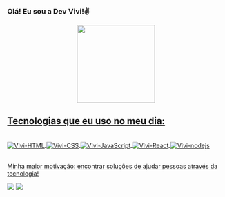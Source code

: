 ### Olá! Eu sou a Dev Vivi!✌️

<div align="center">
  <a href="https://github.com/viviangcastro">
  
  <img height="180em" src="https://github-readme-stats.vercel.app/api?username=viviangcastro&show_icons=true&theme=dracula&include_all_commits=true&count_private=true"/>
 
</div>

## Tecnologias que eu uso no meu dia:
  
<div style="display: inline_block"><br>
  <img align="center" alt="Vivi-HTML"  src="https://img.shields.io/badge/HTML-239120?style=for-the-badge&logo=html5&logoColor=white"/>
  <img align="center" alt="Vivi-CSS" src="https://img.shields.io/badge/CSS3-1572B6?style=for-the-badge&logo=css3&logoColor=white"/>
  <img align="center" alt="Vivi-JavaScript" src="https://img.shields.io/badge/JavaScript-F7DF1E?style=for-the-badge&logo=javascript&logoColor=black"/>
  <img align="center" alt="Vivi-React" src="https://img.shields.io/badge/React-20232A?style=for-the-badge&logo=react&logoColor=61DAFB"/>
  <img align="center" alt="Vivi-nodejs" src="https://img.shields.io/badge/Node.js-43853D?style=for-the-badge&logo=node.js&logoColor=white"/>
</div><br/>
  
 Minha maior motivação: encontrar soluções de ajudar pessoas através da tecnologia!
 
<div> 
  <a href = "mailto:viviangcastro2@gmail.com"><img src="https://img.shields.io/badge/-Gmail-%23333?style=for-the-badge&logo=gmail&logoColor=white" target="_blank"></a>
  <a href="https://www.linkedin.com/in/vivian-gueivara-de-castro/" target="_blank"><img src="https://img.shields.io/badge/-LinkedIn-%230077B5?style=for-the-badge&logo=linkedin&logoColor=white" target="_blank"></a> 
</div>
